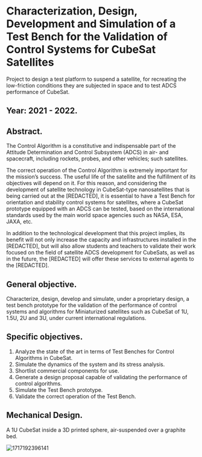 # Characterization, Design, Development and Simulation of a Test Bench for the Validation of Control Systems for CubeSat Satellites 
Project to design a test platform to suspend a satellite, for recreating the low-friction conditions they are subjected in space and to test ADCS performance of CubeSat. 

## Year: 2021 - 2022.

## Abstract. 

The Control Algorithm is a constitutive and indispensable part of the Attitude Determination and Control Subsystem (ADCS) in air- and spacecraft, including rockets, probes, and other vehicles; such satellites.

The correct operation of the Control Algorithm is extremely important for the mission’s success. The useful life of the satellite and the fulfillment of its objectives will depend on it. For this reason, and considering the development of satellite technology in CubeSat-type nanosatellites that is being carried out at the [REDACTED], it is essential to have a Test Bench for orientation and stability control systems for satellites, where a CubeSat prototype equipped with an ADCS can be tested, based on the international standards used by the main world space agencies such as NASA, ESA, JAXA, etc.

In addition to the technological development that this project implies, its benefit will not only increase the capacity and infrastructures installed in the [REDACTED], but will also allow students and teachers to validate their work focused on the field of satellite ADCS development for CubeSats, as well as in the future, the [REDACTED] will offer these services to external agents to the [REDACTED].

## General objective. 

Characterize, design, develop and simulate, under a proprietary design, a test bench prototype for the validation of the performance of control systems and algorithms for Miniaturized satellites such as CubeSat of 1U, 1.5U, 2U and 3U, under current international regulations.

## Specific objectives. 

1. Analyze the state of the art in terms of Test Benches for Control Algorithms in CubeSat.
2. Simulate the dynamics of the system and its stress analysis. 
3. Shortlist commercial components for use. 
4. Generate a design proposal capable of validating the performance of control algorithms. 
5. Simulate the Test Bench prototype. 
6. Validate the correct operation of the Test Bench.

## Mechanical Design. 

A 1U CubeSat inside a 3D printed sphere, air-suspended over a graphite bed.

![1717192396141](https://github.com/Lechuga-Geronimo/DesignTestBenchGNC/assets/142461885/69ec15bf-fffb-4bbc-b247-845d1928c129)
